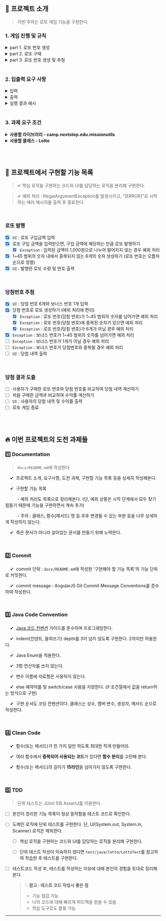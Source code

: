 ## 🚀 프로젝트 소개
> 이번 주차는 로또 게임 기능을 구현한다.


### 1. 게임 진행 및 규칙

<details>
    <summary>part 1. 로또 번호 생성</summary>
    <div markdown="1">

- 로또 번호의 숫자 범위는 1~45까지이다.
- 1개의 로또를 발행할 때 중복되지 않는 6개의 숫자를 뽑는다.
</details>

<details>
    <summary>part 2. 로또 구매</summary>
    <div markdown="1">

- 로또 구입 금액을 입력하면 구입 금액에 해당하는 만큼 로또를 발행해야 한다.
- 로또 1장의 가격은 1,000원이다.
- 사용자가 잘못된 값을 입력할 경우 `IllegalArgumentException`를 발생시키고, "[ERROR]"로 시작하는 에러 메시지를 출력 후 종료한다.
</details>


<details>
    <summary>part 3. 로또 번호 생성 및 추첨</summary>
    <div markdown="1">

- 당첨 번호와 보너스 번호를 입력받는다.
- 사용자가 구매한 로또 번호와 당첨 번호를 비교하여 당첨 내역 및 수익률을 출력하고 로또 게임을 종료한다.


- 로또 번호의 숫자 범위는 1~45까지이다.
- 사용자가 잘못된 값을 입력할 경우 `IllegalArgumentException`를 발생시키고, "[ERROR]"로 시작하는 에러 메시지를 출력 후 종료한다.
- 당첨 번호 추첨 시 중복되지 않는 숫자 6개와 보너스 번호 1개를 뽑는다.


- 당첨은 1등부터 5등까지 있다. 당첨 기준과 금액은 아래와 같다.
  ```
    - 1등: 6개 번호 일치 / 2,000,000,000원
    - 2등: 5개 번호 + 보너스 번호 일치 / 30,000,000원
    - 3등: 5개 번호 일치 / 1,500,000원
    - 4등: 4개 번호 일치 / 50,000원
    - 5등: 3개 번호 일치 / 5,000원
  ```
</details>

<br>

### 2. 입출력 요구 사항

<details>
    <summary>입력</summary>
    <div markdown="1">

- 로또 구입 금액을 입력 받는다. 구입 금액은 1,000원 단위로 입력 받으며 1,000원으로 나누어 떨어지지 않는 경우 예외 처리한다.

  ```
  14000
  ```

- 당첨 번호를 입력 받는다. 번호는 쉼표(,)를 기준으로 구분한다.

  ```
  1,2,3,4,5,6
  ```

- 보너스 번호를 입력 받는다.

  ```
  7
  ```
</details>

<details>
    <summary>출력</summary>
    <div markdown="1">

- 발행한 로또 수량 및 번호를 출력한다. 로또 번호는 오름차순으로 정렬하여 보여준다.

  ```
  8개를 구매했습니다.
  [8, 21, 23, 41, 42, 43] 
  [3, 5, 11, 16, 32, 38] 
  [7, 11, 16, 35, 36, 44] 
  [1, 8, 11, 31, 41, 42] 
  [13, 14, 16, 38, 42, 45] 
  [7, 11, 30, 40, 42, 43] 
  [2, 13, 22, 32, 38, 45] 
  [1, 3, 5, 14, 22, 45]
  ```

- 당첨 내역을 출력한다.

  ```
  3개 일치 (5,000원) - 1개
  4개 일치 (50,000원) - 0개
  5개 일치 (1,500,000원) - 0개
  5개 일치, 보너스 볼 일치 (30,000,000원) - 0개
  6개 일치 (2,000,000,000원) - 0개
  ```

- 수익률은 소수점 둘째 자리에서 반올림한다. (ex. 100.0%, 51.5%, 1,000,000.0%)

  ```
  총 수익률은 62.5%입니다.
  ```

- 예외 상황 시 에러 문구를 출력해야 한다. 단, 에러 문구는 "[ERROR]"로 시작해야 한다.

  ```
  [ERROR] 로또 번호는 1부터 45 사이의 숫자여야 합니다.
  ```
</details>

<details>
    <summary>실행 결과 예시</summary>
    <div markdown="1">

```
구입금액을 입력해 주세요.
8000

8개를 구매했습니다.
[8, 21, 23, 41, 42, 43] 
[3, 5, 11, 16, 32, 38] 
[7, 11, 16, 35, 36, 44] 
[1, 8, 11, 31, 41, 42] 
[13, 14, 16, 38, 42, 45] 
[7, 11, 30, 40, 42, 43] 
[2, 13, 22, 32, 38, 45] 
[1, 3, 5, 14, 22, 45]

당첨 번호를 입력해 주세요.
1,2,3,4,5,6

보너스 번호를 입력해 주세요.
7

당첨 통계
---
3개 일치 (5,000원) - 1개
4개 일치 (50,000원) - 0개
5개 일치 (1,500,000원) - 0개
5개 일치, 보너스 볼 일치 (30,000,000원) - 0개
6개 일치 (2,000,000,000원) - 0개
총 수익률은 62.5%입니다.
```


</details>

<br>

### 3. 과제 요구 조건

<details>
    <summary> <b>사용할 라이브러리 - camp.nextstep.edu.missionutils</b> </summary>
    <div markdown="1">

[`camp.nextstep.edu.missionutils`](https://github.com/woowacourse-projects/mission-utils)에서 제공하는 `Randoms` 및 `Console` API를 사용하여 구현해야 한다.

- [x] Random 값 추출은 `camp.nextstep.edu.missionutils.Randoms`의 `pickUniqueNumbersInRange()`를 활용한다.

- [x] 사용자가 입력하는 값은 `camp.nextstep.edu.missionutils.Console`의 `readLine()`을 활용한다.
  

  - 사용 예시
    ```java
    List<Integer> numbers = Randoms.pickUniqueNumbersInRange(1, 45, 6);
    ```
  
<br>

</details>

<details>
    <summary> <b>사용할 클래스 - Lotto</b> </summary>
    <div markdown="1">

- 제공된 `Lotto` 클래스를 활용해 구현해야 한다.

  ```java
  public class Lotto {
      private final List<Integer> numbers;
  
      public Lotto(List<Integer> numbers) {
          validate(numbers);
          this.numbers = numbers;
      }

      private void validate(List<Integer> numbers) {
          if (numbers.size() != 6) {
              throw new IllegalArgumentException();
          }
      }
  
      // TODO: 추가 기능 구현
  }
  ```
  - [x] `Lotto`에 매개 변수가 없는 생성자를 추가할 수 없다.
  - [x] `numbers`의 접근 제어자인 private을 변경할 수 없다.
  - [x] `Lotto`에 필드(인스턴스 변수)를 추가할 수 없다.
  - [x] `Lotto`의 패키지 변경은 가능하다.
  - [x] `제약사항으로 명시된 부분 외에는 자유롭게 코드를 수정할 수 있다.

<br>
</details>

<br><br>


## 📝 프로젝트에서 구현할 기능 목록
> ✔  핵심 로직을 구현하는 코드와 UI를 담당하는 로직을 분리해 구현한다.

> ✔  예외 처리 : IllegalArgumentException를 발생시키고, "[ERROR]"로 시작하는 에러 메시지를 출력 후 종료한다.

<br>

### 로또 발행
- [x] `UI` : 로또 구입금액 입력
- [x] 로또 구입 금액을 입력받으면, 구입 금액에 해당하는 만큼 로또 발행하기
  - [x] `Exception` : 입력된 금액이 1,000원으로 나누어 떨어지지 않는 경우 예외 처리
- [x] 1~45 범위의 숫자 내에서 중복되지 않는 6개의 숫자 생성하기 (로또 번호는 오름차순으로 정렬)
- [x] `UI` : 발행한 로또 수량 및 번호 출력

<br>

### 당첨번호 추첨
- [x] `UI` : 당첨 번호 6개와 보너스 번호 1개 입력
- [x] 당첨 번호로 로또 생성하기 (예외 처리에 편리)
  - [x] `Exception` : 로또 번호(당첨 번호)가 1~45 범위의 숫자를 넘어가면 예외 처리
  - [x] `Exception` : 로또 번호(당첨 번호)에 중복된 숫자가 있으면 예외 처리
  - [x] `Exception` : 로또 번호(당첨 번호)가 6개가 아닐 경우 예외 처리
- [x] `Exception` : 보너스 번호가 1~45 범위의 숫자를 넘어가면 예외 처리
- [ ] `Exception` : 보너스 번호가 1개가 아닐 경우 예외 처리
- [ ] `Exception` : 보너스 번호가 당첨번호와 중복될 경우 예외 처리
- [ ] `UI` : 당첨 내역 출력

<br>

### 당첨 결과 도출
- [ ] 사용자가 구매한 로또 번호와 당첨 번호를 비교하여 당첨 내역 계산하기
- [ ] 처음 구매한 금액과 비교하여 수익률 계산하기
- [ ] `UI` : 사용자의 당첨 내역 및 수익률 출력
- [ ] 로또 게임 종료

<br><br>

## 🔥 이번 프로젝트의 도전 과제들


### 1️⃣ Documentation
> `docs/README.md`에 작성한다. 

&nbsp; &nbsp;   ✔&nbsp; 프로젝트 소개, 요구사항, 도전 과제, 구현할 기능 목록 등을 상세히 작성해본다.


&nbsp; &nbsp;   ✔&nbsp; 구현할 기능 목록

&nbsp; &nbsp;&nbsp; &nbsp;&nbsp; &nbsp; - 예외 처리도 목록으로 정리해본다. (단, 예외 상황은 시작 단계에서 모두 찾기 힘들기 때문에 기능을 구현하면서 계속 추가)

&nbsp; &nbsp;&nbsp; &nbsp;&nbsp; &nbsp; - 주의 : 클래스, 함수(메서드) 명 등 추후 변경될 수 있는 부분 등을 너무 상세하게 작성하지 않는다.


&nbsp; &nbsp;   ✔&nbsp; 죽은 문서가 아니라 살아있는 문서를 만들기 위해 노력한다.

<br>

### 2️⃣ Commit
&nbsp; &nbsp;   ✔&nbsp; commit 단위 : `docs/README.md`에 작성한 '구현해야 할 기능 목록'의 기능 단위로 커밋한다.

&nbsp; &nbsp;   ✔&nbsp; commit message : AngularJS Git Commit Message Conventions를 준수하여 작성한다.

<br>

### 3️⃣ Java Code Convention
&nbsp; &nbsp;   ✔&nbsp; [Java 코드 컨벤션](https://github.com/woowacourse/woowacourse-docs/tree/master/styleguide/java) 가이드를 준수하며 프로그래밍한다. 


&nbsp; &nbsp;   ✔&nbsp; indent(인덴트, 들여쓰기) depth를 3이 넘지 않도록 구현한다. 2까지만 허용한다.

&nbsp; &nbsp;   ✔&nbsp; Java Enum을 적용한다.

&nbsp; &nbsp;   ✔&nbsp; 3항 연산자를 쓰지 않는다.

&nbsp; &nbsp;   ✔&nbsp; 변수 이름에 자료형은 사용하지 않는다.

&nbsp; &nbsp;   ✔&nbsp; else 예약어를 및 switch/case 사용을 지양한다. (if 조건절에서 값을 return하는 방식으로 구현)


&nbsp; &nbsp;   ✔&nbsp; 구현 순서도 코딩 컨벤션이다. 클래스는 상수, 멤버 변수, 생성자, 메서드 순으로 작성한다.

<br>

### 4️⃣ Clean Code
&nbsp; &nbsp;   ✔&nbsp; 함수(또는 메서드)가 한 가지 일만 하도록 최대한 작게 만들어라.<br>

&nbsp; &nbsp;   ✔&nbsp; 여러 함수에서 **중복되어 사용되는 코드**가 있다면 **함수 분리**를 고민해 본다.<br>

&nbsp; &nbsp;   ✔&nbsp; 함수(또는 메서드)의 길이가 **15라인**을 넘어가지 않도록 구현한다.

<br>

### 5️⃣  TDD
> 단위 테스트는 JUnit 5와 AssertJ를 이용한다.

- [ ] 본인이 정리한 기능 목록이 정상 동작함을 테스트 코드로 확인한다.


- [ ] 도메인 로직에 단위 테스트를 구현한다. 단, UI(System.out, System.in, Scanner) 로직은 제외한다.
  - [ ] 핵심 로직을 구현하는 코드와 UI를 담당하는 로직을 분리해 구현한다.
  - [ ] 단위 테스트 작성이 익숙하지 않다면 `test/java/lotto/LottoTest`를 참고하여 학습한 후 테스트를 구현한다.


- [ ] 테스트코드 작성 후, 테스트를 작성하는 이유에 대해 본인의 경험을 토대로 정리해본다.

  > 
  > 💡 **참고 : 테스트 코드 작성시 좋은 점**
  >  - 기능 점검 가능
  >  - 나의 코드에 대해 빠르게 피드백을 받을 수 있음
  >  - 학습 도구로도 활용 가능

---

